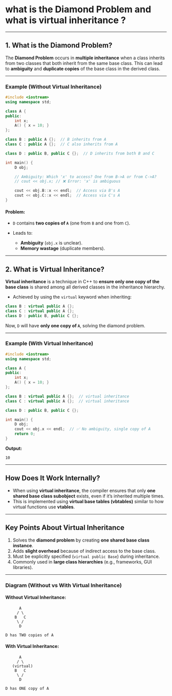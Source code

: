 
# what is the Diamond Problem and what is virtual inheritance ?

---

## **1. What is the Diamond Problem?**

The **Diamond Problem** occurs in **multiple inheritance** when a class inherits from two classes that both inherit from the same base class.
This can lead to **ambiguity** and **duplicate copies** of the base class in the derived class.

---

### **Example (Without Virtual Inheritance)**

```cpp
#include <iostream>
using namespace std;

class A {
public:
    int x;
    A() { x = 10; }
};

class B : public A {};  // B inherits from A
class C : public A {};  // C also inherits from A

class D : public B, public C {};  // D inherits from both B and C

int main() {
    D obj;

    // Ambiguity: Which 'x' to access? One from B->A or from C->A?
    // cout << obj.x; // ❌ Error: 'x' is ambiguous

    cout << obj.B::x << endl;  // Access via B's A
    cout << obj.C::x << endl;  // Access via C's A
}
```


#### **Problem:**

* `D` contains **two copies of `A`** (one from `B` and one from `C`).
* Leads to:

  * **Ambiguity** (`obj.x` is unclear).
  * **Memory wastage** (duplicate members).

---





## **2. What is Virtual Inheritance?**

**Virtual inheritance** is a technique in C++ to **ensure only one copy of the base class** is shared among all derived classes in the inheritance hierarchy.

* Achieved by using the `virtual` keyword when inheriting:

```cpp
class B : virtual public A {};
class C : virtual public A {};
class D : public B, public C {};
```

Now, `D` will have **only one copy of `A`**, solving the diamond problem.

---




### **Example (With Virtual Inheritance)**

```cpp
#include <iostream>
using namespace std;

class A {
public:
    int x;
    A() { x = 10; }
};

class B : virtual public A {};  // virtual inheritance
class C : virtual public A {};  // virtual inheritance

class D : public B, public C {};

int main() {
    D obj;
    cout << obj.x << endl;  // ✅ No ambiguity, single copy of A
    return 0;
}
```

**Output:**

```
10
```

---

## **How Does It Work Internally?**

* When using **virtual inheritance**, the compiler ensures that only **one shared base class subobject** exists, even if it’s inherited multiple times.
* This is implemented using **virtual base tables (vbtables)** similar to how virtual functions use **vtables**.

---

## **Key Points About Virtual Inheritance**

1. Solves the **diamond problem** by creating **one shared base class instance**.
2. Adds **slight overhead** because of indirect access to the base class.
3. Must be explicitly specified (`virtual public Base`) during inheritance.
4. Commonly used in **large class hierarchies** (e.g., frameworks, GUI libraries).

---

### **Diagram (Without vs With Virtual Inheritance)**

#### **Without Virtual Inheritance:**

```
      A
     / \
    B   C
     \ /
      D

D has TWO copies of A
```

#### **With Virtual Inheritance:**

```
      A
     / \
   (virtual)
    B   C
     \ /
      D

D has ONE copy of A
```

